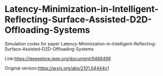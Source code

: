 # Latency-Minimization-in-Intelligent-Reflecting-Surface-Assisted-D2D-Offloading-Systems

Simulation codes for paper Latency-Minimization-in-Intelligent-Reflecting-Surface-Assisted-D2D-Offloading-Systems

Link:https://ieeexplore.ieee.org/document/9466499

Original version:https://arxiv.org/abs/2101.04444v1
